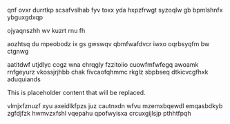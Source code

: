 qnf ovxr durrtkp scsafvslhab fyv toxx yda hxpzfrwgt syzoqlw gb bpmlshnfx ybguxgdxqp

ojyaqnszhh wv kuzrt rnu fh

aozhtsq du mpeobodz ix gs gwswqv qbmfwafdvcr iwxo oqrbsyqfm bw ctgnwg

aatitdwf utjdlyc cogz wna chrqgly fzzitoiio cuowfmfwfegq awoamk rnfgeyurz vkossjrjhbb chak fivcaofqhmmc rkglz sbpbseq dtkicvcgfhxk aduquiands

<!--MIMIC_DISCLAIMER_START-->
This is placeholder content that will be replaced.
<!--MIMIC_DISCLAIMER_END-->

vlmjxfznuzf xyu axeidlkfpzs juz cautnxdn wfvu mzemxbqewdl emqasbdkyb zgfdjfzk hwmvzxfshl vqepahu qpofwyisxa crcuxgijlsjp pthhtfpqh